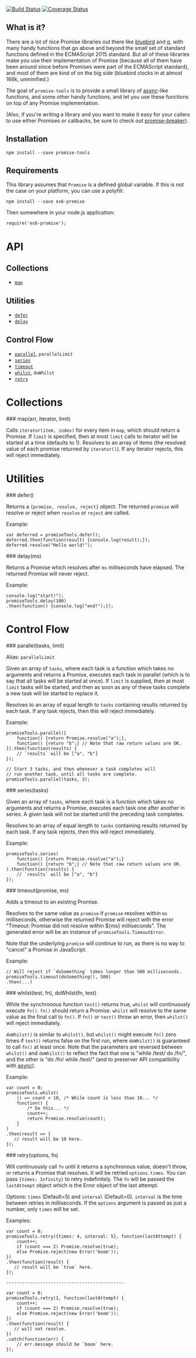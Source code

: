 [![Build Status](https://travis-ci.org/benbria/node-promise-tools.svg?branch=master)](https://travis-ci.org/benbria/node-promise-tools)
[![Coverage Status](https://coveralls.io/repos/benbria/node-promise-tools/badge.svg?branch=master&service=github)](https://coveralls.io/github/benbria/node-promise-tools?branch=master)

## What is it?

There are a lot of nice Promise libraries out there like [bluebird](https://github.com/petkaantonov/bluebird) and
[q](https://github.com/kriskowal/q), with many handy functions that go above and beyond the small set of standard
functions defined in the ECMAScript 2015 standard. But all of these libraries make you use their implementation of
Promise (because all of them have been around since before Promises were part of the ECMAScript standard), and
most of them are kind of on the big side (bluebird clocks in at almost 166k, unminified.)

The goal of `promise-tools` is to provide a small library of [async](https://github.com/caolan/async)-like functions,
and some other handy functions, and let you use these functions on top of any Promise implementation.

(Also, if you're writing a library and you want to make it easy for your callers to use either Promises or callbacks,
be sure to check out [promise-breaker](https://github.com/jwalton/node-promise-breaker)).

## Installation

    npm install --save promise-tools

## Requirements

This library assumes that `Promise` is a defined global variable.  If this is not the case
on your platform, you can use a polyfill:

    npm install --save es6-promise

Then somewhere in your node.js application:

    require('es6-promise');

# API

## Collections

* [`map`](#map)

## Utilities

* [`defer`](#defer)
* [`delay`](#delay)

## Control Flow
* [`parallel`](#parallel), `parallelLimit`
* [`series`](#series)
* [`timeout`](#timeout)
* [`whilst`](#whilst), `doWhilst`
* [`retry`](#retry)

# Collections

<a name="map"/>
### map(arr, iterator, limit)

Calls `iterator(item, index)` for every item in `map`, which should return a Promise.  If `limit` is specified,
then at most `limit` calls to iterator will be started at a time (defaults to 1).  Resolves to an array of items (the
resolved value of each promise returned by `iterator()`).  If any iterator rejects, this will reject immediately.

# Utilities

<a name="defer"/>
### defer()

Returns a `{promise, resolve, reject}` object.  The returned `promise` will resolve or reject when `resolve` or
`reject` are called.

Example:

    var deferred = promiseTools.defer();
    deferred.then(function(result) {console.log(result);});
    deferred.resolve("Hello world!");


<a name="delay"/>
### delay(ms)

Returns a Promise which resolves after `ms` milliseconds have elapsed.  The returned Promise will never reject.

Example:

    console.log("start!");
    promiseTools.delay(100)
    .then(function() {console.log("end!");});




# Control Flow

<a name="parallel"/>
### parallel(tasks, limit)

Alias: `parallelLimit`

Given an array of `tasks`, where each task is a function which takes no arguments and returns a Promise, executes each
task in parallel (which is to say that all tasks will be started at once).  If `limit` is supplied, then at most `limit`
tasks will be started, and then as soon as any of these tasks complete a new task will be started to replace it.

Resolves to an array of equal length to `tasks` containing results returned by each task.  If any task rejects,
then this will reject immediately.

Example:

    promiseTools.parallel([
        function() {return Promise.resolve("a");},
        function() {return "b";} // Note that raw return values are OK.
    ]).then(function(results) {
        // `results` will be ["a", "b"]
    });

    // Start 3 tasks, and then whenever a task completes will
    // run another task, until all tasks are complete.
    promiseTools.parallel(tasks, 3);


<a name="series"/>
### series(tasks)

Given an array of `tasks`, where each task is a function which takes no arguments and returns a Promise, executes each
task one after another in series.  A given task will not be started until the preceding task completes.

Resolves to an array of equal length to `tasks` containing results returned by each task.  If any task rejects,
then this will reject immediately.

Example:

    promiseTools.series(
        function() {return Promise.resolve("a");}
        function() {return "b";} // Note that raw return values are OK.
    ).then(function(results) {
        // `results` will be ["a", "b"]
    });


<a name="timeout"/>
### timeout(promise, ms)

Adds a timeout to an existing Promise.

Resolves to the same value as `promise` if `promise` resolves within `ms` milliseconds, otherwise the returned
Promise will reject with the error "Timeout: Promise did not resolve within ${ms} milliseconds".  The generated error
will be an instance of `promiseTools.TimeoutError`.

Note that the underlying `promise` will continue to run, as there is no way to "cancel" a Promise in JavaScript.

Example:

    // Will reject if `doSomething` takes longer than 500 milliseconds.
    promiseTools.timeout(doSomething(), 500)
    .then(...)

<a name="whilst"/>
### whilst(test, fn), doWhilst(fn, test)

While the synchronous function `test()` returns true, `whilst` will continuously execute `fn()`.  `fn()` should return
a Promise.  `whilst` will resolve to the same value as the final call to `fn()`.  If `fn()` or `test()` throw an error,
then `whilst()` will reject immediately.

`doWhilst()` is similar to `whilst()`, but `whilst()` might execute `fn()` zero times if `test()` returns false on the
first run, where `doWhilst()` is guaranteed to call `fn()` at least once.  Note that the parameters are reversed
between `whilst()` and `doWhilst()` to reflect the fact that one is "while /test/ do /fn/", and the other is "do /fn/
while /test/" (and to preserver API compatibility with [async](https://github.com/caolan/async#whilst)).

Example:

    var count = 0;
    promiseTools.whilst(
        () => count < 10, /* While count is less than 10... */
        function() {
            /* Do this... */
            count++;
            return Promise.resolve(count);
        }
    )
    .then(result => {
       // result will be 10 here.
    });

<a name="retry"/>
### retry(options, fn)

Will continuously call `fn` until it returns a synchronous value, doesn't throw, or returns a Promise that resolves. It will be retried `options.times`. You can pass `{times: Infinity}` to retry indefinitely. The `fn` will be passed the `lastAttempt` object which is the Error object of the last attempt.

Options: `times` (Default=5) and `interval` (Default=0). `interval` is the time between retries in milliseconds. If the `options` argument is passed as just a number, only `times` will be set.

Examples:

    var count = 0;
    promiseTools.retry({times: 4, interval: 5}, function(lastAttempt) {
        count++;
        if (count === 2) Promise.resolve(true);
        else Promise.reject(new Error('boom'));
    })
    .then(function(result) {
       // result will be `true` here.
    });

    ---------------------------------------------

    var count = 0;
    promiseTools.retry(1, function(lastAttempt) {
        count++;
        if (count === 2) Promise.resolve(true);
        else Promise.reject(new Error('boom'));
    })
    .then(function(result) {
       // will not resolve.
    })
    .catch(function(err) {
        // err.message should be `boom` here.
    });

